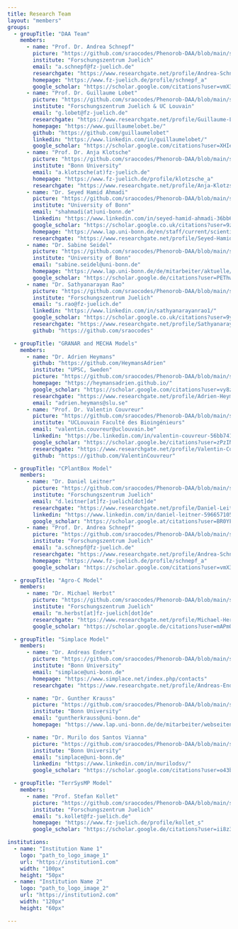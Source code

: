 ```yaml
---
title: Research Team
layout: "members"
groups:
  - groupTitle: "DAA Team"
    members:
      - name: "Prof. Dr. Andrea Schnepf"
        picture: "https://github.com/sraocodes/Phenorob-DAA/blob/main/static/images/andrea.png?raw=true"
        institute: "Forschungszentrum Juelich"
        email: "a.schnepf@fz-juelich.de"
        researchgate: "https://www.researchgate.net/profile/Andrea-Schnepf"
        homepage: "https://www.fz-juelich.de/profile/schnepf_a"
        google_scholar: "https://scholar.google.com/citations?user=vmX3xF0AAAAJ&hl=de"
      - name: "Prof. Dr. Guillaume Lobet"
        picture: "https://github.com/sraocodes/Phenorob-DAA/blob/main/static/images/guillaume.png?raw=true"
        institute: "Forschungszentrum Juelich & UC Louvain"
        email: "g.lobet@fz-juelich.de"
        researchgate: "https://www.researchgate.net/profile/Guillaume-Lobet-2"
        homepage: "https://www.guillaumelobet.be/"
        github: "https://github.com/guillaumelobet"
        linkedin: "https://www.linkedin.com/in/guillaumelobet/"
        google_scholar: "https://scholar.google.com/citations?user=XHIe6wsAAAAJ&hl=en"
      - name: "Prof. Dr. Anja Klotsche"
        picture: "https://github.com/sraocodes/Phenorob-DAA/blob/main/static/images/Anja.png?raw=true"
        institute: "Bonn University"
        email: "a.klotzsche(at)fz-juelich.de"
        homepage: "https://www.fz-juelich.de/profile/klotzsche_a"
        researchgate: "https://www.researchgate.net/profile/Anja-Klotzsche"
      - name: "Dr. Seyed Hamid Ahmadi"
        picture: "https://github.com/sraocodes/Phenorob-DAA/blob/main/static/images/seyed.jpg?raw=true"
        institute: "University of Bonn"
        email: "shahmadi(at)uni-bonn.de"
        linkedin: "https://www.linkedin.com/in/seyed-hamid-ahmadi-36bb6138/"
        google_scholar: "https://scholar.google.co.uk/citations?user=9zGqzVIAAAAJ&hl=en"
        homepage: "https://www.lap.uni-bonn.de/en/staff/current/scientific-staff/seyed-hamid-ahmadi"
        researchgate: "https://www.researchgate.net/profile/Seyed-Hamid-Ahmadi"
      - name: "Dr. Sabine Seidel"
        picture: "https://github.com/sraocodes/Phenorob-DAA/blob/main/static/images/sabine.png?raw=true"
        institute: "University of Bonn"
        email: "sabine.seidel@uni-bonn.de"
        homepage: "https://www.lap.uni-bonn.de/de/mitarbeiter/aktuelle/wissenschaftliche-mitarbeiter/sabine-seidel"
        google_scholar: "https://scholar.google.de/citations?user=PEThwsMAAAAJ&hl=de"
      - name: "Dr. Sathyanarayan Rao"
        picture: "https://github.com/sraocodes/Phenorob-DAA/blob/main/static/images/sathya.jpg?raw=true"
        institute: "Forschungszentrum Juelich"
        email: "s.rao@fz-juelich.de"
        linkedin: "https://www.linkedin.com/in/sathyanarayanrao1/"
        google_scholar: "https://scholar.google.co.uk/citations?user=9yc3jiIAAAAJ&hl=en"
        researchgate: "https://www.researchgate.net/profile/Sathyanarayan-Rao"
        github: "https://github.com/sraocodes"

  - groupTitle: "GRANAR and MECHA Models"
    members:
      - name: "Dr. Adrien Heymans"
        github: "https://github.com/HeymansAdrien"
        institute: "UPSC, Sweden"
        picture: "https://github.com/sraocodes/Phenorob-DAA/blob/main/static/images/adrien.jpeg?raw=true"
        homepage: "https://heymansadrien.github.io/"
        google_scholar: "https://scholar.google.com/citations?user=vy8z0BcAAAAJ&hl=cs"
        researchgate: "https://www.researchgate.net/profile/Adrien-Heymans-2"
        email: "adrien.heymans@slu.se"
      - name: "Prof. Dr. Valentin Couvreur"
        picture: "https://github.com/sraocodes/Phenorob-DAA/blob/main/static/images/valentin.jpg?raw=true"
        institute: "UCLouvain Faculté des Bioingénieurs"
        email: "valentin.couvreur@uclouvain.be"
        linkedin: "https://be.linkedin.com/in/valentin-couvreur-56bb741b/en"
        google_scholar: "https://scholar.google.be/citations?user=zPzIN4QAAAAJ&hl=fr"
        researchgate: "https://www.researchgate.net/profile/Valentin-Couvreur"
        github: "https://github.com/ValentinCouvreur"

  - groupTitle: "CPlantBox Model"
    members:
      - name: "Dr. Daniel Leitner"
        picture: "https://github.com/sraocodes/Phenorob-DAA/blob/main/static/images/daniel.jpeg?raw=true"
        institute: "Forschungszentrum Juelich"
        email: "d.leitner[at]fz-juelich[dot]de"
        researchgate: "https://www.researchgate.net/profile/Daniel-Leitner"
        linkedin: "https://www.linkedin.com/in/daniel-leitner-596657105/"
        google_scholar: "https://scholar.google.at/citations?user=BR0YF-UAAAAJ&hl=de"
      - name: "Prof. Dr. Andrea Schnepf"
        picture: "https://github.com/sraocodes/Phenorob-DAA/blob/main/static/images/andrea.png?raw=true"
        institute: "Forschungszentrum Juelich"
        email: "a.schnepf@fz-juelich.de"
        researchgate: "https://www.researchgate.net/profile/Andrea-Schnepf"
        homepage: "https://www.fz-juelich.de/profile/schnepf_a"
        google_scholar: "https://scholar.google.com/citations?user=vmX3xF0AAAAJ&hl=de"

  - groupTitle: "Agro-C Model"
    members:
      - name: "Dr. Michael Herbst"
        picture: "https://github.com/sraocodes/Phenorob-DAA/blob/main/static/images/Michael.jpeg?raw=true" 
        institute: "Forschungszentrum Juelich"
        email: "m.herbst[at]fz-juelich[dot]de"
        researchgate: "https://www.researchgate.net/profile/Michael-Herbst-4"
        google_scholar: "https://scholar.google.de/citations?user=mAPmQqAAAAAJ&hl=de"

  - groupTitle: "Simplace Model"
    members:
      - name: "Dr. Andreas Enders"
        picture: "https://github.com/sraocodes/Phenorob-DAA/blob/main/static/images/Andreas-Enders.jpg?raw=true"  
        institute: "Bonn University"
        email: "simplace@uni-bonn.de"
        homepage: "https://www.simplace.net/index.php/contacts"
        researchgate: "https://www.researchgate.net/profile/Andreas-Enders"

      - name: "Dr. Gunther Krauss"
        picture: "https://github.com/sraocodes/Phenorob-DAA/blob/main/static/images/DAA_about3.png?raw=true"  
        institute: "Bonn University"
        email: "guntherkrauss@uni-bonn.de"
        homepage: "https://www.lap.uni-bonn.de/de/mitarbeiter/webseiten/gunther-krauss"

      - name: "Dr. Murilo dos Santos Vianna"
        picture: "https://github.com/sraocodes/Phenorob-DAA/blob/main/static/images/Murilo.jpeg?raw=true"  
        institute: "Bonn University"
        email: "simplace@uni-bonn.de"
        linkedin: "https://www.linkedin.com/in/murilodsv/"
        google_scholar: "https://scholar.google.com/citations?user=o43bsz0AAAAJ&hl=en"

  - groupTitle: "TerrSysMP Model"
    members:
      - name: "Prof. Stefan Kollet"
        picture: "https://github.com/sraocodes/Phenorob-DAA/blob/main/static/images/stefan.png?raw=true"
        institute: "Forschungszentrum Juelich"
        email: "s.kollet@fz-juelich.de"
        homepage: "https://www.fz-juelich.de/profile/kollet_s"
        google_scholar: "https://scholar.google.de/citations?user=ii8z3_AAAAAJ&hl=en"

institutions:
  - name: "Institution Name 1"
    logo: "path_to_logo_image_1"
    url: "https://institution1.com"
    width: "100px"
    height: "50px"
  - name: "Institution Name 2"
    logo: "path_to_logo_image_2"
    url: "https://institution2.com"
    width: "120px"
    height: "60px"

---
```

